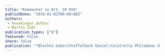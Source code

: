 ```yaml
---
title: "Kommentar zu Art. 34 KVG"
publishDate: "2019-01-01T00:00:00Z"
authors: 
 - knvokinger_author
 - Martin Zobl 
publication_types: ["6"]
featured: False
share: false
publication: "*Blechta Gabor/Staffelbach Daniel/Colatrella Philomena (Hrsg.), Basler Kommentar zum Krankenversicherungsgesetz, Basel*"
---
```

